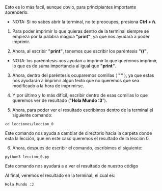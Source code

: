 Esto es lo más facíl, aunque obvio, para principiantes importante aprenderlo:

- NOTA: Si no sabes abrir la terminal, no te preocupes, presiona **Ctrl + ñ**.

 1. Para poder imprimir lo que quieras dentro de la terminal siempre se empieza por la palabra mágica **"print"**, ya que nos ayudará a poder imprimir.
 
 2. Ahora, al escribir **"print"**, tenemos que escribir los paréntesis **"()"**,

  - NOTA: los parénntesis nos ayudan a imprimir lo que queremos imprimir, lo que es de suma importancia al igual que **"print"**.

 3. Ahora, dentro del paréntesis ocuparemos comillas ( **""** ), ya que estas nos ayudarán a imprimir algún texto que no queremos que sea modificado a la hora de imprimirse.

 4. Y por último y lo más difícil, escribir dentro de esas comillas lo que queremos ver de resultado ("**Hola Mundo :3**").

 5. Ahora, para poder ver el resultado escribimos dentro de la terminal el siguiente comando:

```shell
cd lecciones/leccion_0
```
Este comando nos ayuda a cambiar de directorio hacia la carpeta donde esta la lección, que en este caso queremos el resultado de la lección 0.

6. Ahora, después de escribir el comando, escribimos el siguiente:

```shell
python3 leccion_0.py
```
Este comando nos ayudará a a ver el resultado de nuestro código

Al final, veremos el resultado en la terminal, el cual es:

```shell
Hola Mundo :3
```


